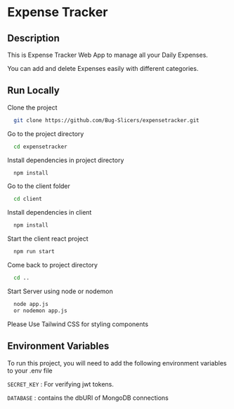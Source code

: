 # Expense Tracker

## Description

This is Expense Tracker Web App to manage all your Daily Expenses.

You can add and delete Expenses easily with different categories.

## Run Locally

Clone the project

```bash
  git clone https://github.com/Bug-Slicers/expensetracker.git
```

Go to the project directory

```bash
  cd expensetracker
```

Install dependencies in project directory

```bash
  npm install
```

Go to the client folder

```bash
  cd client
```

Install dependencies in client

```bash
  npm install
```

Start the client react project

```bash
  npm run start
```

Come back to project directory

```bash
  cd ..
```

Start Server using node or nodemon

```bash
  node app.js
  or nodemon app.js
```

Please Use Tailwind CSS for styling components

## Environment Variables

To run this project, you will need to add the following environment variables to your .env file

`SECRET_KEY` : For verifying jwt tokens.

`DATABASE` : contains the dbURI of MongoDB connections
